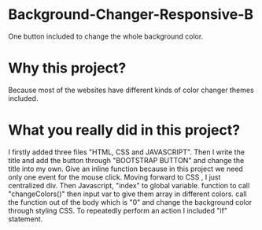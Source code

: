 # Background-Changer-Responsive-B
One button included to change the whole background color.
# Why this project?
Because most of the websites have different kinds of color changer themes included.
# What you really did in this project?
I firstly added three files "HTML, CSS and JAVASCRIPT".
Then I write the title and add the button through "BOOTSTRAP BUTTON" and change the title into my own.
Give an inline function because in this project we need only one event for the mouse click.
Moving forward to CSS , I just centralized div.
Then Javascript, "index" to global variable.
function to call "changeColors()" then input var to give them array in different colors.
call the function out of the body which is "0" and change the background color through styling CSS.
To repeatedly perform an action I included "if" statement.

